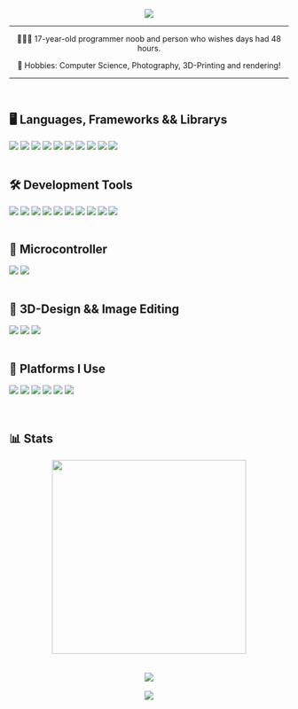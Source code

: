 <div align="center">
  <picture>
    <img src="https://readme-typing-svg.demolab.com?font=Outfit&size=60&duration=3500&pause=1000&color=A3BDF5&center=true&vCenter=true&width=550&height=100&lines=Hi+there!+%F0%9F%91%8B%F0%9F%8F%BB;I'm+CR24!;Nice+to+meet+you!;(shoutout+to+oxelf)" />
  </picture>
</div>

---

<div align="center">
    
👨🏻‍💻 17-year-old programmer noob and person who wishes days had 48 hours.

🔭 Hobbies: Computer Science, Photography, 3D-Printing and rendering!

</div>

---

<br>

## 🖥️ Languages, Frameworks && Librarys
<div>
  <picture>
    <img src="https://img.shields.io/badge/Kotlin-B125EA?style=for-the-badge&logo=kotlin&logoColor=white">
  </picture>
  <picture>
    <img src="https://img.shields.io/badge/Jetpack%20Compose-4285F4?style=for-the-badge&logo=Jetpack%20Compose&logoColor=white">
  </picture>
  <picture>
    <img src="https://img.shields.io/badge/Flutter-02569B?style=for-the-badge&logo=flutter&logoColor=white">
  </picture>
  <picture>
    <img src="https://img.shields.io/badge/Dart-0175C2?style=for-the-badge&logo=dart&logoColor=white">
  </picture>
  <picture>
    <img src="https://img.shields.io/badge/C%2B%2B-00599C?style=for-the-badge&logo=c%2B%2B&logoColor=white">
  </picture>
  <picture>
    <img src="https://img.shields.io/badge/SFML-8CC445?style=for-the-badge&logo=sfml&logoColor=white">
  </picture>
  <picture>
    <img src="https://img.shields.io/badge/JavaScript-323330?style=for-the-badge&logo=javascript&logoColor=F7DF1E">
  </picture>
  <picture>
    <img src="https://img.shields.io/badge/HTML-E34F26?style=for-the-badge&logo=html5&logoColor=white">
  </picture>
  <picture>
    <img src="https://img.shields.io/badge/CSS-1572B6?style=for-the-badge&logo=css3&logoColor=white">
  </picture>
  <picture>
    <img src="https://img.shields.io/badge/JavaScript-323330?style=for-the-badge&logo=javascript&logoColor=F7DF1E">
  </picture>
</div>

<br>

## 🛠️ Development Tools
<div>
  <picture>
    <img src="https://img.shields.io/badge/Android_Studio-3DDC84?style=for-the-badge&logo=android-studio&logoColor=white">
  </picture>
  <picture>
    <img src="https://img.shields.io/badge/Android_SDK-3DDC84?style=for-the-badge&logo=android-studio&logoColor=white">
  </picture>
  <picture>
    <img src="https://img.shields.io/badge/NeoVim-%2357A143.svg?&style=for-the-badge&logo=neovim&logoColor=white">
  </picture>
  <picture>
    <img src="https://img.shields.io/badge/Arduino_IDE-00979D?style=for-the-badge&logo=arduino&logoColor=white">
  </picture>
  <picture>
    <img src="https://img.shields.io/badge/Visual_Studio_Code-0078D4?style=for-the-badge&logo=visual%20studio%20code&logoColor=white">
  </picture>
  <picture>
    <img src="https://img.shields.io/badge/Visual_Studio-5C2D91?style=for-the-badge&logo=visual%20studio&logoColor=white">
  </picture>
  <picture>
    <img src="https://img.shields.io/badge/GIT-E44C30?style=for-the-badge&logo=git&logoColor=white">
  </picture>
  <picture>
    <img src="https://img.shields.io/badge/GitHub-100000?style=for-the-badge&logo=github&logoColor=white">
  </picture>
  <picture>
    <img src="https://img.shields.io/badge/>%20windows%20terminal-4D4D4D?style=for-the-badge&logo=windows%20terminal&logoColor=white">
  </picture>
  <picture>
    <img src="https://img.shields.io/badge/Google_chrome-4285F4?style=for-the-badge&logo=Google-chrome&logoColor=white">
  </picture>
</div>

<br>

## 🐞 Microcontroller
<div>
  <picture>
    <img src="https://img.shields.io/badge/Arduino-00979D?style=for-the-badge&logo=Arduino&logoColor=white">
  </picture>
  <picture>
    <img src="https://img.shields.io/badge/Raspberry%20Pi-A22846?style=for-the-badge&logo=Raspberry%20Pi&logoColor=white">
  </picture>
</div>

<br>

## 🎨 3D-Design && Image Editing
<div>
  <picture>
    <img src="https://img.shields.io/badge/blender-%23F5792A.svg?style=for-the-badge&logo=blender&logoColor=white">
  </picture>
  <picture>
    <img src="https://img.shields.io/badge/Adobe%20Lightroom-31A8FF?style=for-the-badge&logo=Adobe%20Lightroom&logoColor=white">
  </picture>
  <picture>
    <img src="https://img.shields.io/badge/gimp-5C5543?style=for-the-badge&logo=gimp&logoColor=white">
  </picture>
</div>

<br>

## 📱 Platforms I Use
<div>
  <picture>
    <img src="https://img.shields.io/badge/asus%20laptop-000000?style=for-the-badge&logo=asus&logoColor=white">
  </picture>
  <picture>
    <img src="https://img.shields.io/badge/AMD%20Ryzen_5_5500U-ED1C24?style=for-the-badge&logo=amd&logoColor=white">
  </picture>
  <picture>
    <img src="https://img.shields.io/badge/Windows_11-0078d4?style=for-the-badge&logo=windows-11&logoColor=white">
  </picture>
  <picture>
    <img src="https://img.shields.io/badge/Android-3DDC84?style=for-the-badge&logo=android&logoColor=white">
  </picture>
  <picture>
    <img src="https://img.shields.io/badge/Nothing Phone (3a)-000000?style=for-the-badge">
  </picture>
  <picture>
    <img src="https://img.shields.io/badge/PlayStation-003791?style=for-the-badge&logo=playstation&logoColor=white">
  </picture>
</div>

<br>
<br>

## 📊 Stats

<div align="center">
  <picture>
    <img src="https://github-readme-stats-git-masterrstaa-rickstaa.vercel.app/api?username=blurrycmd&theme=tokyonight" width="350px">
  </picture>
</div>

<br>
<br>

<div align="center">
  <picture>
    <img src="https://visitor-badge.laobi.icu/badge?page_id=blurrycmd.blurrycmd&left_color=%2316171b&left_text=Profile%20Views&right_color=%238299ca">
  </picture>
</div>

<br>

<div align="center">
  <picture>
    <img align="center" src="https://img.shields.io/badge/Joined%20August%206%2C%202021%20-%20?style=flat-square&logo=github&color=16171b">
  </picture>
</div>

<br>
